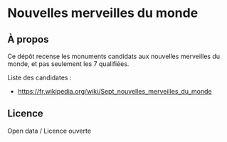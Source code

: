 Nouvelles merveilles du monde
=============================


À propos
--------

Ce dépôt recense les monuments candidats aux nouvelles merveilles du monde, et pas seulement les 7 qualifiées.

Liste des candidates :
* https://fr.wikipedia.org/wiki/Sept_nouvelles_merveilles_du_monde


Licence
-------

Open data / Licence ouverte

